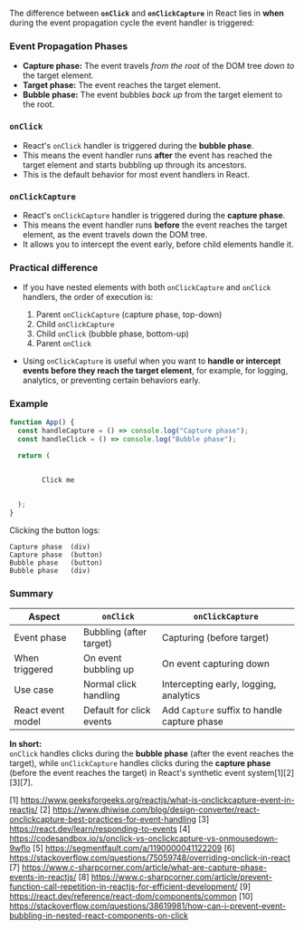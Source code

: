The difference between **`onClick`** and **`onClickCapture`** in React lies in **when** during the event propagation cycle
the event handler is triggered:

### Event Propagation Phases

- **Capture phase:** The event travels _from the root_ of the DOM tree _down to_ the target element.
- **Target phase:** The event reaches the target element.
- **Bubble phase:** The event bubbles _back up_ from the target element to the root.

### `onClick`

- React's `onClick` handler is triggered during the **bubble phase**.
- This means the event handler runs **after** the event has reached the target element and starts bubbling up through its
  ancestors.
- This is the default behavior for most event handlers in React.

### `onClickCapture`

- React's `onClickCapture` handler is triggered during the **capture phase**.
- This means the event handler runs **before** the event reaches the target element, as the event travels down the DOM tree.
- It allows you to intercept the event early, before child elements handle it.

### Practical difference

- If you have nested elements with both `onClickCapture` and `onClick` handlers, the order of execution is:

  1. Parent `onClickCapture` (capture phase, top-down)
  2. Child `onClickCapture`
  3. Child `onClick` (bubble phase, bottom-up)
  4. Parent `onClick`

- Using `onClickCapture` is useful when you want to **handle or intercept events before they reach the target element**, for
  example, for logging, analytics, or preventing certain behaviors early.

### Example

```jsx
function App() {
  const handleCapture = () => console.log("Capture phase");
  const handleClick = () => console.log("Bubble phase");

  return (


        Click me


  );
}
```

Clicking the button logs:

```
Capture phase  (div)
Capture phase  (button)
Bubble phase   (button)
Bubble phase   (div)
```

### Summary

| Aspect            | `onClick`                | `onClickCapture`                             |
| ----------------- | ------------------------ | -------------------------------------------- |
| Event phase       | Bubbling (after target)  | Capturing (before target)                    |
| When triggered    | On event bubbling up     | On event capturing down                      |
| Use case          | Normal click handling    | Intercepting early, logging, analytics       |
| React event model | Default for click events | Add `Capture` suffix to handle capture phase |

**In short:**  
`onClick` handles clicks during the **bubble phase** (after the event reaches the target), while `onClickCapture` handles
clicks during the **capture phase** (before the event reaches the target) in React's synthetic event system[1][2][3][7].

[1] https://www.geeksforgeeks.org/reactjs/what-is-onclickcapture-event-in-reactjs/ [2]
https://www.dhiwise.com/blog/design-converter/react-onclickcapture-best-practices-for-event-handling [3]
https://react.dev/learn/responding-to-events [4] https://codesandbox.io/s/onclick-vs-onclickcapture-vs-onmousedown-9wflo [5]
https://segmentfault.com/a/1190000041122209 [6] https://stackoverflow.com/questions/75059748/overriding-onclick-in-react [7]
https://www.c-sharpcorner.com/article/what-are-capture-phase-events-in-reactjs/ [8]
https://www.c-sharpcorner.com/article/prevent-function-call-repetition-in-reactjs-for-efficient-development/ [9]
https://react.dev/reference/react-dom/components/common [10]
https://stackoverflow.com/questions/38619981/how-can-i-prevent-event-bubbling-in-nested-react-components-on-click
